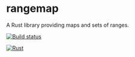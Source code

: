 # rangemap

A Rust library providing maps and sets of ranges.

[![Build status](https://travis-ci.org/jeffparsons/rangemap.svg?branch=master)](https://travis-ci.org/jeffparsons/rangemap)
<!-- Don't forget to update the Travis config when bumping minimum Rust version. -->
[![Rust](https://img.shields.io/badge/rust-1.31%2B-blue.svg?maxAge=3600)](https://github.com/jeffparsons/rangemap)
